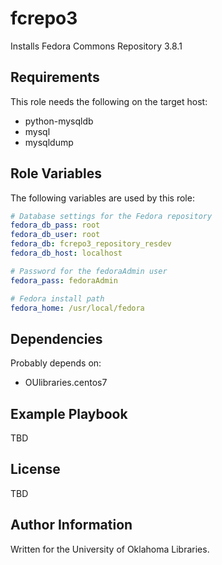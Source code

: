 fcrepo3
=========

Installs Fedora Commons Repository 3.8.1

Requirements
------------

This role needs the following on the target host:
* python-mysqldb
* mysql
* mysqldump 

Role Variables
--------------

The following variables are used by this role:

```yaml
# Database settings for the Fedora repository
fedora_db_pass: root
fedora_db_user: root
fedora_db: fcrepo3_repository_resdev
fedora_db_host: localhost

# Password for the fedoraAdmin user
fedora_pass: fedoraAdmin

# Fedora install path
fedora_home: /usr/local/fedora
```


Dependencies
------------

Probably depends on:

* OUlibraries.centos7


Example Playbook
----------------
TBD


License
-------
TBD

Author Information
------------------

Written for the University of Oklahoma Libraries. 